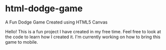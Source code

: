 # html-dodge-game
A Fun Dodge Game Created using HTML5 Canvas

Hello! This is a fun project I have created in my free time. Feel free to look at the code to learn how I created it. I'm currently working on how to bring this game to mobile.
